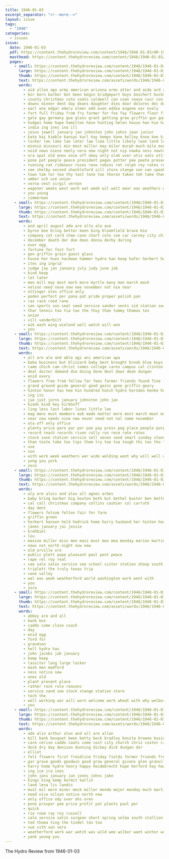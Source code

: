 ```yaml
---
title: 1946-01-03
excerpt_separator: "<!--more-->"
layout: issue
tags:
  - "1946"
categories:
  - issues
issue:
  date: 1946-01-03
  pdf: https://content.thehydroreview.com/content/1946/1946-01-03/HR-1946-01-03.pdf
  masthead: https://content.thehydroreview.com/content/1946/1946-01-03/masthead/HR-1946-01-03.jpg
  pages:
    - small: https://content.thehydroreview.com/content/1946/1946-01-03/small/HR-1946-01-03-01.jpg
      large: https://content.thehydroreview.com/content/1946/1946-01-03/large/HR-1946-01-03-01.jpg
      thumb: https://content.thehydroreview.com/content/1946/1946-01-03/thumbnails/HR-1946-01-03-01.jpg
      text: https://content.thehydroreview.com/assets/words/1946/1946-01-03/HR-1946-01-03-01.txt
      words:
        - aid allen ago army american arizona arms atter and aide ard all abe able anne ache april aug are
        - bor bern barber bot been begin bridgeport boys boschert buckmaster byrd board brought baptist basket battle business bon both bone blest but back baker bees bas ball bright buy biss burma bowlin big bear bethany bank browne bea born bud bis bert better
        - county christmas cote coats caldwell can coan cease cour con clint cases carney candies cox cama carl christian china city cecil cold college crown coral christi clyde clifford che cheer church charles clock chet come cal car
        - downs dinner dent day deans daughter dies door dolores dec duncan doris days dale dallas dick dunnington dry diego daniel detar denham doe dure doxey dewey december down director din done daughters denk dene during deni
        - earl ene edgar emory elmer edd even eddie eugene ear evely
        - fort full friday from fry farmer for fox fay flowers floor first fer friends farms face frost fore field fred former finger forward furlough
        - gale gay germany gue glass grant getting grew griffin gun game goodwin george good gone ghering geary goodson guinea
        - hodges home hope hamilton hove hunting helen house han hie harold heidebrecht had hatfield huddle husband hurt harper honor hey hume hom hand has high hinton half hill held hydro huge her heaven hart
        - india ing inez ina ill
        - jesus jewell january jan johnston john johns jean junior
        - kate kai kimble kansas karl kay kemps kane kelley know kee king kona kind kelly kemp kingsolver
        - locker leo lake lae later law lima little likely leon land lee large las lovely last lincoln lane left light legion loving
        - minnie missouri min most miller may miler murph much mile mun marion manning murphy monday mccollum myron miss mer made mckeegan major mas morning more men marci myrtle mise moore many must
        - noid news niece neely nora new night not nip nowka ness newton ner now norma nor neighbors
        - ora opal old ones onie off obey only olah over otis oats ottinger organ
        - pone pat people peace president pages potter pee peete present part prior pai paul post pay park par pase pic plant pot persons per peden pac pro
        - running rat ridenour roses reno robins rot ralph roy rates russell rad rimes roll read ruth raburn round rita ready res rolls ray
        - see shelby second shackleford sill store stange son san speak shows storms setting seas sei sack shall saturday sea still shaw ser september sage sah schoo short sang sapp special sare sae salesman she saa snow sunday school soon senior stockton stutzman sister sports staff swartzendruber severe station sale seven sultana schantz service sar states
        - town tam tor teo thy tast tone toe theron taken teh take then team teles than ton ted tea tom too tim thurs thou tie the tuck tes tures test trip tod temp table trom thome tian
        - umber uch use union
        - verna vest virgil vernon
        - wagoner weeks west work wat week wil walt wear was weathers wilt williams wine wie ward weatherford wiig wee wedding war wilson with wan warde western wate waller will william willie went well world
        - you young
        - zimmerman
    - small: https://content.thehydroreview.com/content/1946/1946-01-03/small/HR-1946-01-03-02.jpg
      large: https://content.thehydroreview.com/content/1946/1946-01-03/large/HR-1946-01-03-02.jpg
      thumb: https://content.thehydroreview.com/content/1946/1946-01-03/thumbnails/HR-1946-01-03-02.jpg
      text: https://content.thehydroreview.com/assets/words/1946/1946-01-03/HR-1946-01-03-02.txt
      words:
        - and april august ada are allo ale ana
        - byron bee bring better been bing bloomfield brave bie
        - company cot card chew case chart cole cee car carney city chica cine christmas crosby champlin court
        - december death der doe does donna derby during
        - ever egg
        - fortune for fost fort
        - gen griffin grain guest glass
        - house her hues hackman hammer hydro han hoop hafer herbert hens homer happy has hess
        - ites ing ingrid
        - judge jay jan january july judy june job
        - kind keep
        - let later
        - men mill may most mark more myrtle many man march mash
        - nelson need nove new nee november not nie near
        - ottinger oles office only
        - peden perfect per pana pat pride proper polish pan
        - ras rack rood rane
        - san sports son seal seed service sander sents sid station secret save
        - thar tennis too tia tax the thuy than tommy thomas tex
        - union
        - vill vanderbilt
        - wik wash wing wieland well watch will won
        - you
    - small: https://content.thehydroreview.com/content/1946/1946-01-03/small/HR-1946-01-03-03.jpg
      large: https://content.thehydroreview.com/content/1946/1946-01-03/large/HR-1946-01-03-03.jpg
      thumb: https://content.thehydroreview.com/content/1946/1946-01-03/thumbnails/HR-1946-01-03-03.jpg
      text: https://content.thehydroreview.com/assets/words/1946/1946-01-03/HR-1946-01-03-03.txt
      words:
        - all are ale and able agi ani american apa
        - baka business but blizzard baby best brought brook blue buys bac breeding bottles bond both belong buy blanchard below began been bring barn bare
        - came chick cam christ comes college cares campus cal clinton cash city can county coe change caddo cost cases champlin card churches cold care cattle chapel
        - deal doctor demand die doing done dest dows dean dungan
        - enid every
        - flowers free from fellow far fees farmer friends found fine fed fon for fancy fowls first farm
        - grand ground guide general good gains gone griffin geary
        - hinton honor has hee hin hundred hatch hydro herndon henke house herd how health hire habit homer
        - ing ito
        - jue just jorns january johnston john jan
        - kinds kind key kirkhuff
        - ling less last labor lines little lee
        - mag mens must members mak made matter more most march moat may macker many means method
        - near now needs nine new never need not nol name november
        - ota off only office
        - plenty price pare par per poe pay press peg place people purple post public
        - record reach records riven rally run rece rate rates
        - stock save station service sell seven send smart sunday standard states smit schools soon smith school start stan sins season special second supply state stoves such sky
        - than taste take tas tips them try too toa tough thi tax tho then tee the takes tim tha tone
        - use
        - von
        - with work week weathers war wide welding want why will well winter win was wave watch weekly world while
        - yong you york
        - zero
    - small: https://content.thehydroreview.com/content/1946/1946-01-03/small/HR-1946-01-03-04.jpg
      large: https://content.thehydroreview.com/content/1946/1946-01-03/large/HR-1946-01-03-04.jpg
      thumb: https://content.thehydroreview.com/content/1946/1946-01-03/thumbnails/HR-1946-01-03-04.jpg
      text: https://content.thehydroreview.com/assets/words/1946/1946-01-03/HR-1946-01-03-04.txt
      words:
        - aly are alois and alex all agnes arbes
        - baby bring barber big boston both but bethel buster ben better
        - cal call christmas company collins cashier col carruth
        - day dent
        - flowers folsom felton fair for farm
        - griffin green
        - herbert hansen held hedrick home harry husband her hinton howard hydro
        - janes january jai jessie
        - krehbiel
        - lou
        - maxine miller miss men masi must meo mea monday marion martin mary
        - news not north night now new
        - old orville oro
        - public plett pope pleasant paul pent peace
        - rape rel roy real
        - sae sale sales service see school sister station shoop south
        - triplett the truly texas trip
        - vane valley
        - wal was week weatherford world washington work went with
        - you
        - zora
    - small: https://content.thehydroreview.com/content/1946/1946-01-03/small/HR-1946-01-03-05.jpg
      large: https://content.thehydroreview.com/content/1946/1946-01-03/large/HR-1946-01-03-05.jpg
      thumb: https://content.thehydroreview.com/content/1946/1946-01-03/thumbnails/HR-1946-01-03-05.jpg
      text: https://content.thehydroreview.com/assets/words/1946/1946-01-03/HR-1946-01-03-05.txt
      words:
        - abbey are and all
        - bank box
        - caddo come close coach
        - day
        - enid egg
        - ford for
        - grandson
        - hell hydro has
        - john jacobs job january
        - kemp keep
        - lassiter long large locker
        - mash men medford
        - ness notice new
        - ones old
        - plant present place
        - rather rock role reasons
        - service sand see stock stange station store
        - tech the
        - well working war will worn welcome work wheat with why welborn
        - you
    - small: https://content.thehydroreview.com/content/1946/1946-01-03/small/HR-1946-01-03-06.jpg
      large: https://content.thehydroreview.com/content/1946/1946-01-03/large/HR-1946-01-03-06.jpg
      thumb: https://content.thehydroreview.com/content/1946/1946-01-03/thumbnails/HR-1946-01-03-06.jpg
      text: https://content.thehydroreview.com/assets/words/1946/1946-01-03/HR-1946-01-03-06.txt
      words:
        - ade alin arthur alex and all are allan
        - bill bank bouquet been betty beck bradley bonita browne business
        - care cerise caddo coats come cost city church chris custer cray coa clerk chisum can county cartwright
        - dock dry day denison dunning dickey dick dungan dor
        - elliot
        - felt flowers first freidline friday fields former friends fresh for from fae
        - gar grave goods goodwin good grow general givens glen granville
        - harry home hydro henry happy heidebrecht hope herford hay howard hinton half
        - ing ice ira ines
        - john jans january jan jones johns jake
        - kings king kemp kermit karlin
        - land lena lis landis
        - must mil more miner meck miller monda major monday much martin march
        - need nice nilson notice north new
        - only office ody over ohs oren
        - pone prosper pee price profit pat plants paul per
        - quick
        - rio room ray roy russell
        - sale service satin surgeon short spring selma south stallion smith sunday strange state shoe stull spencer store sieber sen said saturday street sai
        - ted thoma ting the tindel ton too
        - vue vith von vera
        - weatherford work war watch was wild wee wilbur want winter wool will weeks west willie with wit
        - yank young you
---
```


The Hydro Review from 1946-01-03

<!--more-->

